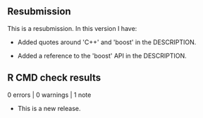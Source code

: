 ## Resubmission
This is a resubmission. In this version I have:

* Added quotes around 'C++' and 'boost' in the DESCRIPTION.

* Added a reference to the 'boost' API in the DESCRIPTION.


## R CMD check results

0 errors | 0 warnings | 1 note

* This is a new release.
